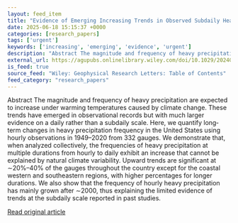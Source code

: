 ```yaml
---
layout: feed_item
title: "Evidence of Emerging Increasing Trends in Observed Subdaily Heavy Precipitation Frequency in the United States"
date: 2025-06-18 15:15:37 +0000
categories: [research_papers]
tags: ['urgent']
keywords: ['increasing', 'emerging', 'evidence', 'urgent']
description: "Abstract The magnitude and frequency of heavy precipitation are expected to increase under warming temperatures caused by climate change"
external_url: https://agupubs.onlinelibrary.wiley.com/doi/10.1029/2024GL114292?af=R
is_feed: true
source_feed: "Wiley: Geophysical Research Letters: Table of Contents"
feed_category: "research_papers"
---
```


Abstract The magnitude and frequency of heavy precipitation are expected to increase under warming temperatures caused by climate change. These trends have emerged in observational records but with much larger evidence on a daily rather than a subdaily scale. Here, we quantify long‐term changes in heavy precipitation frequency in the United States using hourly observations in 1949–2020 from 332 gauges. We demonstrate that, when analyzed collectively, the frequencies of heavy precipitation at multiple durations from hourly to daily exhibit an increase that cannot be explained by natural climate variability. Upward trends are significant at ∼20%–40% of the gauges throughout the country except for the coastal western and southeastern regions, with higher percentages for longer durations. We also show that the frequency of hourly heavy precipitation has mainly grown after ∼2000, thus explaining the limited evidence of trends at the subdaily scale reported in past studies.

[Read original article](https://agupubs.onlinelibrary.wiley.com/doi/10.1029/2024GL114292?af=R)
